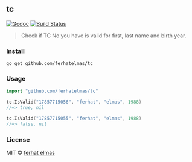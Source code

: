 ## tc

[![Godoc](http://img.shields.io/badge/godoc-reference-blue.svg?style=flat)](https://godoc.org/github.com/ferhatelmas/tc)
[![Build Status](https://travis-ci.org/ferhatelmas/tc?branch=master)](https://travis-ci.org/ferhatelmas/tc)

> Check if TC No you have is valid for first, last name and birth year.

### Install

```
go get github.com/ferhatelmas/tc
```

### Usage

```go
import "github.com/ferhatelmas/tc"

tc.IsValid("17857715056", "ferhat", "elmas", 1988)
//=> true, nil

tc.IsValid("17857715055", "ferhat", "elmas", 1988)
//=> false, nil
```

### License

MIT © [ferhat elmas](http://ferhatelmas.com)
